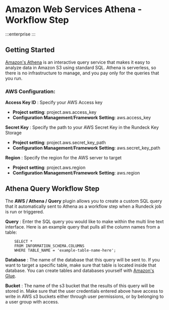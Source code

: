 # Amazon Web Services Athena - Workflow Step

:::enterprise
:::

## Getting Started

[Amazon's Athena](https://aws.amazon.com/athena/) is an interactive query service that makes it easy to analyze data in Amazon S3 using standard SQL. Athena is serverless, so there is no infrastructure to manage, and you pay only for the queries that you run.

### AWS Configuration:

**Access Key ID**
: Specify your AWS Access key

- **Project setting**: project.aws.access_key
- **Configuration Management**/**Framework Setting**: aws.access_key

**Secret Key**
: Specify the path to your AWS Secret Key in the Rundeck Key Storage

- **Project setting**: project.aws.secret_key_path
- **Configuration Management**/**Framework Setting**: aws.secret_key_path

**Region**
: Specify the region for the AWS server to target

- **Project setting**: project.aws.region
- **Configuration Management**/**Framework Setting**: aws.region

## Athena Query Workflow Step

The **AWS / Athena / Query** plugin allows you to create a custom SQL query that it automatically sent to Athena as a workflow step when a Rundeck job is run or triggered. 


**Query**
: Enter the SQL query you would like to make within the multi line text interface. Here is an example query that pulls all the column names from a table:

        SELECT *
        FROM INFORMATION_SCHEMA.COLUMNS
        WHERE TABLE_NAME = 'example-table-name-here';

**Database**
: The name of the database that this query will be sent to. If you want to target a specific table, make sure that table is located inside that database. You can create tables and databases yourself with [Amazon's Glue](https://aws.amazon.com/glue/).

**Bucket**
: The name of the s3 bucket that the results of this query will be stored in. Make sure that the user credentials entered above have access to write in AWS s3 buckets either through user permissions, or by belonging to a user group with access.
